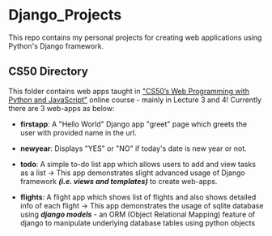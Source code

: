 # Django_Projects
This repo contains my personal projects for creating web applications using Python's Django framework.

## CS50 Directory
This folder contains web apps taught in ["CS50’s Web Programming with Python and JavaScript"](https://cs50.harvard.edu/web/2020/) online course - mainly in Lecture 3 and 4! 
Currently there are 3 web-apps as below:
- **firstapp**: A "Hello World" Django app "greet" page which greets the user with provided name in the url.  

- **newyear**: Displays "YES" or "NO" if today's date is new year or not.

- **todo**: A simple to-do list app which allows users to add and view tasks as a list -> This app demonstrates slight advanced usage of Django framework ***(i.e. views and templates)*** to create web-apps.

- **flights**: A flight app which shows list of flights and also shows detailed info of each flight -> This app demonstrates the usage of sqlite database using ***django models*** - an ORM (Object Relational Mapping) feature of django to manipulate underlying database tables using python objects
